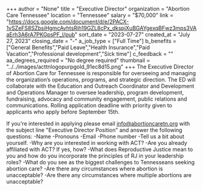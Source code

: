 +++
author = "None"
title = "Executive Director"
organization = "Abortion Care Tennessee"
location = "Tennessee"
salary = "$70,000"
link = "https://docs.google.com/document/d/e/2PACX-1vSZeFS8SZbsiHgmcAvhtsRih19GZL8cPx_dkspjXuBGAYgexqBFwz3mps3VAaErh3A6rA7PKGpsPF_l/pub"
sort_date = "2023-07-27"
created_at = "July 27, 2023"
closing_date = "-"
a_job_type = ["Full Time"]
b_benefits = ["General Benefits","Paid Leave","Health Insurance","Paid Vacation","Professional development","Sick time"]
c_feedback = ""
aa_degrees_required = "No degree required"
thumbnail = "../../images/acttnlogopurpgold_91ec8d15.png"
+++
The Executive Director of Abortion Care for Tennessee is responsible for overseeing and managing the organization’s operations, programs, and strategic direction. The ED will collaborate with the Education and Outreach Coordinator and Development and Operations Manager to oversee leadership, program development, fundraising, advocacy and community engagement, public relations and communications. Rolling application deadline with priority given to applicants who apply before September 15th. 

If you're interested in applying please email info@abortioncaretn.org with the subject line "Executive Director Position" and answer the following questions: 
-Name
-Pronouns
-Email 
-Phone number 
-Tell us a bit about yourself. 
-Why are you interested in working with ACT?
-Are you already affiliated with ACT? If yes, how?
-What does Reproductive Justice mean to you and how do you incorporate the principles of RJ in your leadership roles?
-What do you see as the biggest challenges to Tennesseans seeking abortion care?
-Are there any circumstances where abortion is unacceptable?
-Are there any circumstances where multiple abortions are unacceptable?